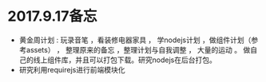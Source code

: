 
# 2017.9.17备忘




* 黄金周计划 : 玩录音笔 ，看装修电器家具 ， 学nodejs计划 ，做组件计划（参考assets） ， 整理原来的备忘 ，整理计划与自我调整  ，  大量的运动  。    做自己的线上组件库，并且可以打包下载。研究nodejs在后台打包。
* 研究利用requirejs进行前端模块化

